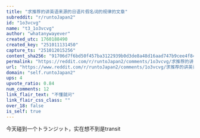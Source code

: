 ```yaml
---
title: "求推荐的讲英语来源的日语片假名词的规律的文章"
subreddit: "r/runtoJapan2"
id: "1o3vcvg"
name: "t3_1o3vcvg"
author: "whatanywayever"
created_utc: 1760188490
created_key: "251011131450"
capture_ts: "251012015256"
content_sha256: "91706d7f6bd50f457ba3122939b0d3de8a48d16aad747b9cee4f8412b16c92a3"
permalink: "https://reddit.com/r/runtoJapan2/comments/1o3vcvg/求推荐的讲英语来源的日语片假名词的规律的文章/"
url: "https://www.reddit.com/r/runtoJapan2/comments/1o3vcvg/求推荐的讲英语来源的日语片假名词的规律的文章/"
domain: "self.runtoJapan2"
ups: 4
upvote_ratio: 0.84
num_comments: 12
link_flair_text: "不懂就问"
link_flair_css_class: ""
over_18: false
is_self: true
---
```


今天碰到一个トランジット，实在想不到是transit
